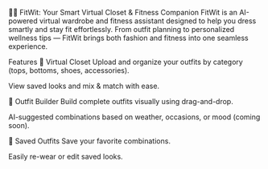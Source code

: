 🧠👕 FitWit: Your Smart Virtual Closet & Fitness Companion
FitWit is an AI-powered virtual wardrobe and fitness assistant designed to help you dress smartly and stay fit effortlessly. From outfit planning to personalized wellness tips — FitWit brings both fashion and fitness into one seamless experience.

Features
👗 Virtual Closet
Upload and organize your outfits by category (tops, bottoms, shoes, accessories).

View saved looks and mix & match with ease.

🧰 Outfit Builder
Build complete outfits visually using drag-and-drop.

AI-suggested combinations based on weather, occasions, or mood (coming soon).

💾 Saved Outfits
Save your favorite combinations.

Easily re-wear or edit saved looks.
